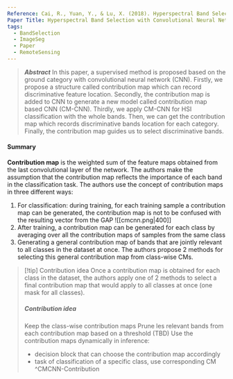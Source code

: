 ```yaml
---
Reference: Cai, R., Yuan, Y., & Lu, X. (2018). Hyperspectral Band Selection with Convolutional Neural Network. In J.-H. Lai, C.-L. Liu, X. Chen, J. Zhou, T. Tan, N. Zheng, & H. Zha (Eds.), Pattern Recognition and Computer Vision (pp. 396–408). Springer International Publishing. https://doi.org/10.1007/978-3-030-03341-5_33
Paper Title: Hyperspectral Band Selection with Convolutional Neural Network
tags:
  - BandSelection
  - ImageSeg
  - Paper
  - RemoteSensing
---
```

>***Abstract*** In this paper, a supervised method is proposed based on the ground category with convolutional neural network (CNN). Firstly, we propose a structure called contribution map which can record discriminative feature location. Secondly, the contribution map is added to CNN to generate a new model called contribution map based CNN (CM-CNN). Thirdly, we apply CM-CNN for HSI classification with the whole bands. Then, we can get the contribution map which records discriminative bands location for each category. Finally, the contribution map guides us to select discriminative bands.
#### Summary
**Contribution map** is the weighted sum of the feature maps obtained from the last convolutional layer of the network. The authors make the assumption that the contribution map reflects the importance of each band in the classification task.
The authors use the concept of contribution maps in three different ways:
1. For classification: during training, for each training sample a contribution map can be generated, the contribution map is not to be confused with the resulting vector from the GAP
	![[cmcnn.png|400]]
1. After training, a contribution map can be generated for each class by averaging over all the contribution maps of samples from the same class
2. Generating a general contribution map of bands that are jointly relevant to all classes in the dataset at once. The authors propose 2 methods for selecting this general contribution map from class-wise CMs.
> [!tip] Contribution idea
> Once a contribution map is obtained for each class in the dataset, the authors apply one of 2 methods to select a final contribution map that would apply to all classes at once (one mask for all classes).
> ##### Contribution idea
> Keep the class-wise contribution maps
> Prune les relevant bands from each contribution map based on a threshold (TBD)
> Use the contribution maps dynamically in inference: 
> - decision block that can choose the contribution map accordingly
> - task of classification of a specific class, use corresponding CM ^CMCNN-Contribution


